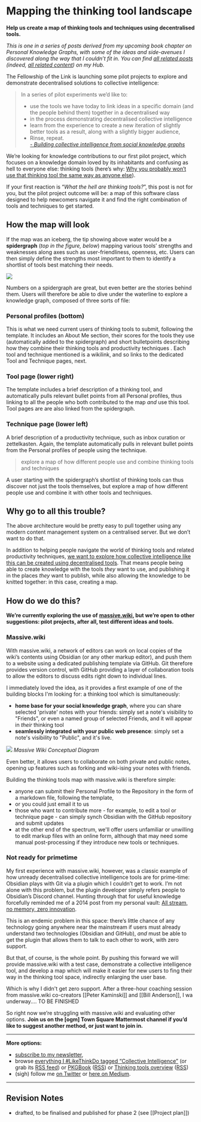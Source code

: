 # Mapping the thinking tool landscape 

**Help us create a map of thinking tools and techniques using decentralised tools.**

_This is one in a series of posts derived from my upcoming book chapter on Personal Knowledge Graphs, with some of the ideas and side-avenues I discovered along the way that I couldn’t fit in. You can find_ [_all related posts_](https://myhub.ai/@mathewlowry/?quality=all&tags=pkgbook&timeframe=anytime&types=think) _(indeed,_ [_all related content_](https://myhub.ai/@mathewlowry/?tags=pkgbook)_) on my Hub._

The Fellowship of the Link is launching some pilot projects to explore and demonstrate decentralised solutions to collective intelligence:

> In a series of pilot experiments we’d like to:  
> - use the tools we have today to link ideas in a specific domain (and the people behind them) together in a decentralised way  
> - in the process demonstrating decentralised collective intelligence  
> - learn from the experience to create a new iteration of slightly better tools as a result, along with a slightly bigger audience,  
> - Rinse, repeat.  
> [_- Building collective intelligence from social knowledge graphs_](https://medium.com/@mathewlowry/building-collective-intelligence-from-social-knowledge-graphs-e3a465852e8b)

We’re looking for knowledge contributions to our first pilot project, which focuses on a knowledge domain loved by its inhabitants and confusing as hell to everyone else: thinking tools (here’s why: [Why you probably won’t use that thinking tool the same way as anyone else](https://medium.com/@mathewlowry/why-you-probably-wont-use-that-thinking-tool-the-same-way-as-anyone-else-bc5b8f7b5306)).

If your first reaction is “_What the hell are thinking tools?_”, this post is not for you, but the pilot project outcome will be: a map of this software class designed to help newcomers navigate it and find the right combination of tools and techniques to get started.

## How the map will look 

If the map was an iceberg, the tip showing above water would be a **spidergraph** (_top in the figure, below_) mapping various tools’ strengths and weaknesses along axes such as user-friendliness, openness, etc. Users can then simply define the strengths most important to them to identify a shortlist of tools best matching their needs. 

![](https://cdn-images-1.medium.com/max/1000/1*RFMbqtFqw7xHmotEmNFqEw.png)

Numbers on a spidergraph are great, but even better are the stories behind them. Users will therefore be able to dive under the waterline to explore a knowledge graph, composed of three sorts of file:

### **Personal profiles (bottom)**

This is what we need current users of thinking tools to submit, following the template. It includes an About Me section, their scores for the tools they use (automatically added to the spidergraph) and short bulletpoints describing how they combine their thinking tools and productivity techniques . Each tool and technique mentioned is a wikilink, and so links to the dedicated Tool and Technique pages, next.

### **Tool page (lower right)**

The template includes a brief description of a thinking tool, and automatically pulls relevant bullet points from all Personal profiles, thus linking to all the people who both contributed to the map _and_ use this tool. Tool pages are are also linked from the spidergraph.

### **Technique page** (lower left)

A brief description of a productivity technique, such as inbox curation or zettelkasten. Again, the template automatically pulls in relevant bullet points from the Personal profiles of people using the technique.

> explore a map of how different people use and combine thinking tools and techniques

A user starting with the spidergraph’s shortlist of thinking tools can thus discover not just the tools themselves, but explore a map of how different people use and combine it with other tools and techniques.

## Why go to all this trouble?

The above architecture would be pretty easy to pull together using any modern content management system on a centralised server. But we don’t want to do that.

In addition to helping people navigate the world of thinking tools and related productivity techniques, [we want to explore how collective intelligence like this can be created using decentralised tools](https://medium.com/@mathewlowry/building-collective-intelligence-from-social-knowledge-graphs-e3a465852e8b). That means people being able to create knowledge with the tools _they_ want to use, and publishing it in the places _they_ want to publish, while also allowing the knowledge to be knitted together: in this case, creating a map.

## How do we do this?

**We’re currently exploring the use of** [**massive.wiki**](https://massive.wiki/)**, but we’re open to other suggestions: pilot projects, after all, test different ideas and tools.**

### Massive.wiki
With massive.wiki, a network of editors can work on local copies of the wiki’s contents using Obsidian (or any other markup editor), and push them to a website using a dedicated publishing template via GitHub. Git therefore provides version control, with GitHub providing a layer of collaboration tools to allow the editors to discuss edits right down to individual lines.

I immediately loved the idea, as it provides a first example of one of the building blocks I'm looking for: a thinking tool which is simultaneously:
* **home base for your social knowledge graph**, where you can share selected 'private' notes with  your friends: simply set a note's visibility to "Friends", or even a named group of selected Friends, and it will appear in *their* thinking tool
* **seamlessly integrated with your public web presence**: simply set a note's visibility to "Public", and it's live.

[![](https://cdn-images-1.medium.com/max/1000/1*elbIspFmChR70YbOgpucwQ.png)](https://massive.wiki/massive_wiki_conceptual_diagram)
*Massive Wiki Conceptual Diagram*

Even better, it allows users to collaborate on both private and public notes, opening up features such as forking and wiki-ising your notes with friends.

Building the thinking tools map with massive.wiki is therefore simple: 
* anyone can submit their Personal Profile to the Repository in the form of a markdown file, following the template,
* or you could  just email it to us
* those who want to contribute more - for example, to edit a tool or technique page - can simply synch Obsidian with the GitHub repository and submit updates
* at the other end of the spectrum, we'll offer users unfamiliar or unwilling to edit markup files with an online form, although that may need some manual post-processing if they introduce new tools or techniques.

### Not ready for primetime
My first experience with massive.wiki, however, was a classic example of how unready decentralised collective intelligence tools are for prime-time: Obsidian plays with Git via a plugin which I couldn’t get to work. I’m not alone with this problem, but the plugin developer simply refers people to Obsidian’s Discord channel. Hunting through that for useful knowledge forcefully reminded me of a 2014 post from my personal vault: [All stream, no memory, zero innovation](https://myhub.ai/items/all-stream-no-memory-zero-innovation). 

This is an endemic problem in this space: there’s little chance of any technology going anywhere near the mainstream if users must already understand two technologies (Obsidian and GitHub), *and* must be able to get the plugin that allows them to talk to each other to work, with zero support.

But that, of course, is the whole point. By pushing this forward we will provide massive.wiki with a test case, demonstrate a collective intelligence tool, and develop a map which will make it easier for new users to fing their way in the thinking tool space, indirectly enlarging the user base.

Which is why I didn't get zero support. After a three-hour coaching session from massive.wiki co-creators [[Peter Kaminski]] and [[Bill Anderson]], I wa underway.... TO BE FINISHED

So right now we’re struggling with massive.wiki and evaluating other options. **Join us on the [ogm] Town Square Mattermost channel if you’d like to suggest another method, or just want to join in.**

---

**More options:**

-   [subscribe to my newsletter](https://myhub.ai/@mathewlowry/about/#contact),
-   browse [everything I #LikeThinkDo tagged “Collective Intelligence”](https://myhub.ai/@mathewlowry/?tags=collective+intelligence) (or grab its [RSS feed](https://myhub.ai/rss/@mathewlowry/?tags=collective+intelligence)) or [PKGBook](https://myhub.ai/@mathewlowry/?quality=all&tags=pkgbook&timeframe=anytime&types=think&types=do&types=like) ([RSS](https://myhub.ai/rss/@mathewlowry/?quality=all&tags=pkgbook&timeframe=anytime&types=think&types=do&types=like)) or [Thinking tools overview](https://myhub.ai/@mathewlowry/?quality=all&service=18&timeframe=anytime&types=like&types=do&types=think) ([RSS](https://myhub.ai/rss/@mathewlowry/?quality=all&service=18&timeframe=anytime&types=like&types=do&types=think))
-   (sigh) follow me [on Twitter](https://twitter.com/mathewlowry) or [here on Medium](https://mathewlowry.medium.com/).

---

## Revision Notes

* drafted, to be finalised and published for phase 2 (see [[Project plan]])  

